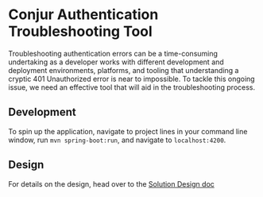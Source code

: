 # Conjur Authentication Troubleshooting Tool

Troubleshooting authentication errors can be a time-consuming undertaking as a developer works with different development 
and deployment environments, platforms, and tooling that understanding a cryptic 401 Unauthorized error is near to impossible. 
To tackle this ongoing issue, we need an effective tool that will aid in the troubleshooting process.

## Development

To spin up the application, navigate to project lines in your command line window, run `mvn spring-boot:run`, and
navigate to `localhost:4200`.

## Design

For details on the design, head over to the [Solution Design doc](./SolutionDesign.md)



